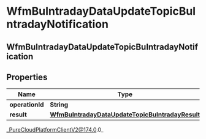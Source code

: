 # WfmBuIntradayDataUpdateTopicBuIntradayNotification

## WfmBuIntradayDataUpdateTopicBuIntradayNotification

## Properties

|Name | Type | Description | Notes|
|------------ | ------------- | ------------- | -------------|
| **operationId** | **String** |  | [optional] |
| **result** | [**WfmBuIntradayDataUpdateTopicBuIntradayResult**](WfmBuIntradayDataUpdateTopicBuIntradayResult) |  | [optional] |



_PureCloudPlatformClientV2@174.0.0_
